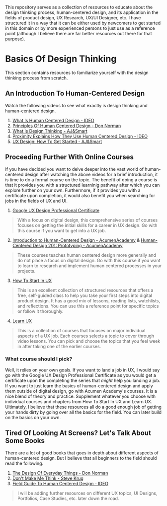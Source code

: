 This repository serves as a collection of resources to educate about the design thinking process, human-centered design, and its application in the fields of product design, UX Research, UX/UI Designer, etc. I have structured it in a way that it can be either used by newcomers to get started in this domain or by more experienced persons to just use as a reference point (although I believe there are far better resources out there for that purpose).

# Basics Of Design Thinking
This section contains resources to familiarize yourself with the design thinking process from scratch.
## An Introduction To Human-Centered Design
Watch the following videos to see what exactly is design thinking and human-centered design.
1. [What Is Human Centered Design - IDEO](https://www.youtube.com/watch?v=musmgKEPY2o)
2. [Principles Of Human Centered Design - Don Norman](https://www.youtube.com/watch?v=rmM0kRf8Dbk)
3. [What Is Design Thinking - AJ&Smart](https://www.youtube.com/watch?v=gHGN6hs2gZY&t=506s)
4. [Proximity Explains How They Use Human Centered Design - IDEO](https://www.youtube.com/watch?v=_MpsQt3iqlM&t=61s)
5. [UX Design: How To Get Started - AJ&Smart](https://www.youtube.com/watch?v=t0aCoqXKFOU)

## Proceeding Further With Online Courses
If you have decided you want to delve deeper into the vast world of human-centered design after watching the above videos for a brief introduction, it is time to do a formal course on the topic. The benefit of doing a course is that it provides you with a structured learninig pathway after which you can explore further on your own. Furthermore, if it provides you with a certificate upon completion, it would also benefit you when searching for jobs in the fields of UX and UI.

1. [Google UX Design Professional Certificate](https://www.coursera.org/google-certificates/ux-design-certificate?utm_source=google&utm_medium=institutions&utm_campaign=sou--google__med--organicsearch__cam--gwgsite__con--null__ter--null)
> With a focus on digital design, this comprehensive series of courses focuses on getting the initial skills for a career in UX design. Go with this course if you want to get into a UX job.
2. [Introduction to Human-Centered Design - AcumenAcademy](https://acumenacademy.org/course/design-kit-human-centered-design/) & [Human-Centered Design 201: Prototyping - AcumenAcademy](https://acumenacademy.org/course/human-centered-design-prototyping/)
> These courses teaches human centered design more generally and do not place a focus on digital design. Go with this course if you want to learn to research and implement human centered processes in your projects.
3. [How To Start In UX](https://start.uxdesign.cc/?ref=sidebar)
> This is an excellent collection of structured resources that  offers a free, self-guided class to help you take your first steps into digital product design. It has a good mix of lessons, reading lists, watchlists, and reflections. You can use this a reference point for specific topics or follow it thoroughly.
4. [Learn UX](https://learnux.io/#courses)
> This is a collection of courses that focuses on major individual aspects of a UX job. Each courses selects a topic to cover through video lessons. You can pick and choose the topics that you feel week in after taking one of the earlier courses.

### What course should I pick?
Well, it relies on your own goals. If you want to land a job in UX, I would say go with the Google UX Design Professional Certificate as you would get a certificate upon the completing the series that *might* help you landing a job. If you want to just learn the basics of human-centered design and apply them outside of digital design, go with Acumen Academy's courses. It is a nice blend of theory and practice. Supplement whatever you choose with individual courses and chapters from How To Start In UX and Learn UX.
Ultimately, I believe that these resources all do a good enough job of getting your hands dirty by going over all the basics for the field. You can later build on the basics on your own.

## Tired Of Looking At Screens? Let's Talk About Some Books
There are a lot of good books that goes in depth about different aspects of human-centered design. But I believe that all beginners to the field should read the following.
1. [The Design Of Everyday Things - Don Norman](https://ia902800.us.archive.org/3/items/thedesignofeverydaythingsbydonnorman/The%20Design%20of%20Everyday%20Things%20by%20Don%20Norman.pdf)
2. [Don't Make Me Think - Steve Krug](https://archive.org/details/SteveKrugDontMakeMeThink/page/n37/mode/2up?view=theater)
3. [Field Guide To Human Centered Design - IDEO](https://design-kit-production.s3.us-west-1.amazonaws.com/Field_Guides/Field+Guide+to+Human-Centered+Design_IDEOorg_English.pdf?utf8=%E2%9C%93&_method=patch&authenticity_token=QZRbnzBBPY3M%2FCd3xeDx424iAXgVkgcTAi74f6cW4pU%3D&resource%5Btitle%5D=&resource%5Bsubtitle%5D=&resource%5Bauthor%5D=&resource%5Babout%5D=)

> I will be adding further resources on different UX topics, UI Designs, Portfolios, Case Studies, etc. later down the road.